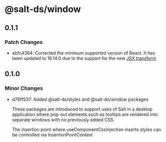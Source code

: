 # @salt-ds/window

## 0.1.1

### Patch Changes

- abfc4364: Corrected the minimum supported version of React. It has been updated to 16.14.0 due to the support for the new [JSX transform](https://legacy.reactjs.org/blog/2020/09/22/introducing-the-new-jsx-transform.html)

## 0.1.0

### Minor Changes

- d78ff537: Added @salt-ds/styles and @salt-ds/window packages

  These packages are introduced to support uses of Salt in a desktop application where pop-out elements such as tooltips are rendered into separate windows with no previously added CSS.

  The insertion point where useComponentCssInjection inserts styles can be controlled via InsertionPointContext
